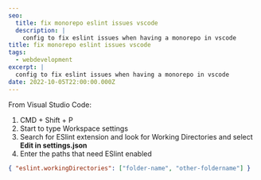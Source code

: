 ```yaml
---
seo:
  title: fix monorepo eslint issues vscode
  description: |
    config to fix eslint issues when having a monorepo in vscode
title: fix monorepo eslint issues vscode
tags:
  - webdevelopment
excerpt: |
  config to fix eslint issues when having a monorepo in vscode
date: 2022-10-05T22:00:00.000Z
---
```


From Visual Studio Code:

1. CMD + Shift + P
2. Start to type Workspace settings
3. Search for ESlint extension and look for Working Directories and select
   **Edit in settings.json**
4. Enter the paths that need ESlint enabled

```json
{ "eslint.workingDirectories": ["folder-name", "other-foldername"] }
```
